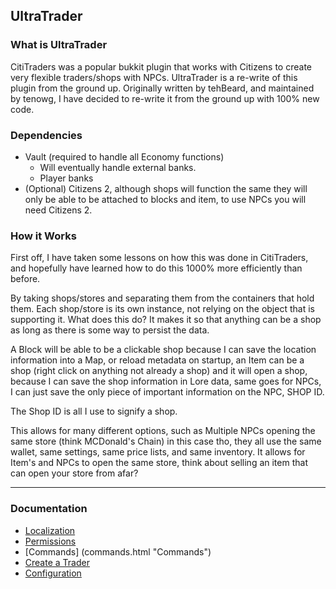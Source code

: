 ## UltraTrader

### What is UltraTrader
CitiTraders was a popular bukkit plugin that works with Citizens to create very flexible traders/shops with NPCs. UltraTrader is
a re-write of this plugin from the ground up. Originally written by tehBeard, and maintained by tenowg, I have decided to re-write
it from the ground up with 100% new code.

### Dependencies
* Vault (required to handle all Economy functions)
    * Will eventually handle external banks.
    * Player banks
* (Optional) Citizens 2, although shops will function the same they will only be able to be attached to blocks and item, to use NPCs
you will need Citizens 2.

### How it Works
First off, I have taken some lessons on how this was done in CitiTraders, and hopefully have learned how to
do this 1000% more efficiently than before.

By taking shops/stores and separating them from the containers that hold them. Each shop/store is its own
instance, not relying on the object that is supporting it. What does this do? It makes it so that anything
can be a shop as long as there is some way to persist the data.

A Block will be able to be a clickable shop because I can save the location information into a Map, or reload metadata
on startup, an Item can be a shop (right click on anything not already a shop) and it will open a shop, because I can save the
shop information in Lore data, same goes for NPCs, I can just save the only piece of important information on the NPC,
SHOP ID.

The Shop ID is all I use to signify a shop.

This allows for many different options, such as Multiple NPCs opening the same store (think MCDonald's Chain) in this case tho,
they all use the same wallet, same settings, same price lists, and same inventory. It allows for Item's and NPCs to open the same
store, think about selling an item that can open your store from afar?

---

### Documentation
* [Localization](localization.html "Localization")
* [Permissions](permission.html "Permissions")
* [Commands] (commands.html "Commands")
* [Create a Trader](createtrader.html "Create a Trader")
* [Configuration](configuration.html "Configuration")
